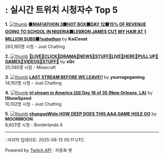 # : 실시간 트위치 시청자수 Top 5

**1.** [![thumb](https://static-cdn.jtvnw.net/previews-ttv/live_user_kaicenat-320x180.jpg)](https://twitch.tv/KaiCenat)
**[🟥MAFIATHON 3🟥HOT BOX🟥DAY 12🟥15% OF REVENUE GOING TO SCHOOL IN NIGERIA🟥LEBRON JAMES CUT MY HAIR AT 1 MILLION SUBS🟥!subathon](https://twitch.tv/KaiCenat)** by **KaiCenat**<br>263,165명 시청  - Just Chatting

**2.** [![thumb](https://static-cdn.jtvnw.net/previews-ttv/live_user_xqc-320x180.jpg)](https://twitch.tv/xQc)
**[🎅LIVE🎅CLICK🎅DRAMA🎅NEWS🎅STUFF🎅LIVE🎅HERE🎅PULL UP🎅GAMES🎅VIDEOS🎅STUFF🎅](https://twitch.tv/xQc)** by **xQc**<br>20,585명 시청  - Minecraft

**3.** [![thumb](https://static-cdn.jtvnw.net/previews-ttv/live_user_yourragegaming-320x180.jpg)](https://twitch.tv/yourragegaming)
**[LAST STREAM BEFORE WE LEAVE!!](https://twitch.tv/yourragegaming)** by **yourragegaming**<br>14,192명 시청  - Just Chatting

**4.** [![thumb](https://static-cdn.jtvnw.net/previews-ttv/live_user_ishowspeed-320x180.jpg)](https://twitch.tv/IShowSpeed)
**[irl stream in America 🇺🇸 Day 16 of 35 (New Orleans, LA)](https://twitch.tv/IShowSpeed)** by **IShowSpeed**<br>10,102명 시청  - Just Chatting

**5.** [![thumb](https://static-cdn.jtvnw.net/previews-ttv/live_user_moonmoon-320x180.jpg)](https://twitch.tv/MOONMOON)
**[chungusWide HOW DEEP DOES THIS AAA GAME HOLE GO](https://twitch.tv/MOONMOON)** by **MOONMOON**<br>8,603명 시청  - Borderlands 4


---
: 마지막 업데이트: 2025-09-13 05:11 UTC

Powered by [Twitch API](https://dev.twitch.tv/docs/api/reference) · 자동화 봇